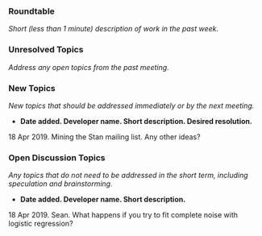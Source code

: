 ### Roundtable
_Short (less than 1 minute) description of work in the past week._

### Unresolved Topics
_Address any open topics from the past meeting._

### New Topics
_New topics that should be addressed immediately or by the next
meeting._
* __Date added. Developer name.  Short description.  Desired resolution.__

18 Apr 2019. Mining the Stan mailing list. Any other ideas?

### Open Discussion Topics

_Any topics that do not need to be addressed in the short term,
including speculation and brainstorming._

* __Date added. Developer name.  Short description.__

18 Apr 2019. Sean. What happens if you try to fit complete noise with logistic regression?
